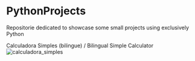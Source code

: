 # PythonProjects
Repositorie dedicated to showcase some small projects using exclusively Python

Calculadora Simples (bilingue) / Bilingual Simple Calculator
![calculadora_simples](https://github.com/92pablocosta/PythonProjects/assets/164939584/a54f3a39-1a9e-4f86-b6da-b25ce2753d2b)
